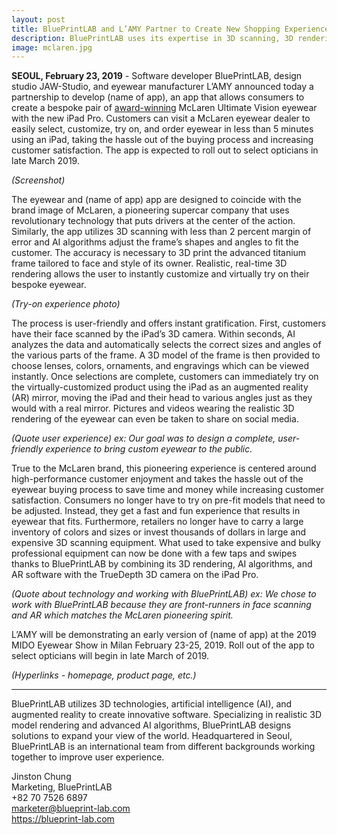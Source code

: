 ```yaml
---
layout: post
title: BluePrintLAB and L’AMY Partner to Create New Shopping Experience for Bespoke McLaren Eyewear with New iPad Pro App (name of app)
description: BluePrintLAB uses its expertise in 3D scanning, 3D rendering, and artificial intelligence (AI) algorithms with the new iPad Pro’s 3D camera to design an app that delivers a quick and easy buying experience for eyewear that fits you.
image: mclaren.jpg
---
```


**SEOUL, February 23, 2019** - Software developer BluePrintLAB, design studio JAW-Studio, and eyewear manufacturer L’AMY announced today a partnership to develop (name of app), an app that allows consumers to create a bespoke pair of [award-winning](https://en.silmoparis.com/Silmo-d-Or-Awards/2018-SILMO-d-Or-Laureates) McLaren Ultimate Vision eyewear with the new iPad Pro. Customers can visit a McLaren eyewear dealer to easily select, customize, try on, and order eyewear in less than 5 minutes using an iPad, taking the hassle out of the buying process and increasing customer satisfaction. The app is expected to roll out to select opticians in late March 2019.

*(Screenshot)*

The eyewear and (name of app) app are designed to coincide with the brand image of McLaren, a pioneering supercar company that uses revolutionary technology that puts drivers at the center of the action. Similarly, the app utilizes 3D scanning with less than 2 percent margin of error and AI algorithms adjust the frame’s shapes and angles to fit the customer. The accuracy is necessary to 3D print the advanced titanium frame tailored to face and style of its owner. Realistic, real-time 3D rendering allows the user to instantly customize and virtually try on their bespoke eyewear.

*(Try-on experience photo)*

The process is user-friendly and offers instant gratification. First, customers have their face scanned by the iPad’s 3D camera. Within seconds, AI analyzes the data and automatically selects the correct sizes and angles of the various parts of the frame. A 3D model of the frame is then provided to choose lenses, colors, ornaments, and engravings which can be viewed instantly. Once selections are complete, customers can immediately try on the virtually-customized product using the iPad as an augmented reality (AR) mirror, moving the iPad and their head to various angles just as they would with a real mirror. Pictures and videos wearing the realistic 3D rendering of the eyewear can even be taken to share on social media. 

*(Quote user experience) ex: Our goal was to design a complete, user-friendly experience to bring custom eyewear to the public.*

True to the McLaren brand, this pioneering experience is centered around high-performance customer enjoyment and takes the hassle out of the eyewear buying process to save time and money while increasing customer satisfaction. Consumers no longer have to try on pre-fit models that need to be adjusted. Instead, they get a fast and fun experience that results in eyewear that fits. Furthermore, retailers no longer have to carry a large inventory of colors and sizes or invest thousands of dollars in large and expensive 3D scanning equipment. What used to take expensive and bulky professional equipment can now be done with a few taps and swipes thanks to BluePrintLAB by combining its 3D rendering, AI algorithms, and AR software with the TrueDepth 3D camera on the iPad Pro.

*(Quote about technology and working with BluePrintLAB) ex: We chose to work with BluePrintLAB because they are front-runners in face scanning and AR which matches the McLaren pioneering spirit.*

L’AMY will be demonstrating an early version of (name of app) at the 2019 MIDO Eyewear Show in Milan February 23-25, 2019. Roll out of the app to select opticians will begin in late March of 2019.

*(Hyperlinks - homepage, product page, etc.)*

***
BluePrintLAB utilizes 3D technologies, artificial intelligence (AI), and augmented reality to create innovative software. Specializing in realistic 3D model rendering and advanced AI algorithms, BluePrintLAB designs solutions to expand your view of the world. Headquartered in Seoul, BluePrintLAB is an international team from different backgrounds working together to improve user experience.

Jinston Chung<br>
Marketing, BluePrintLAB<br>
+82 70 7526 6897<br>
<marketer@blueprint-lab.com><br>
<https://blueprint-lab.com><br>

